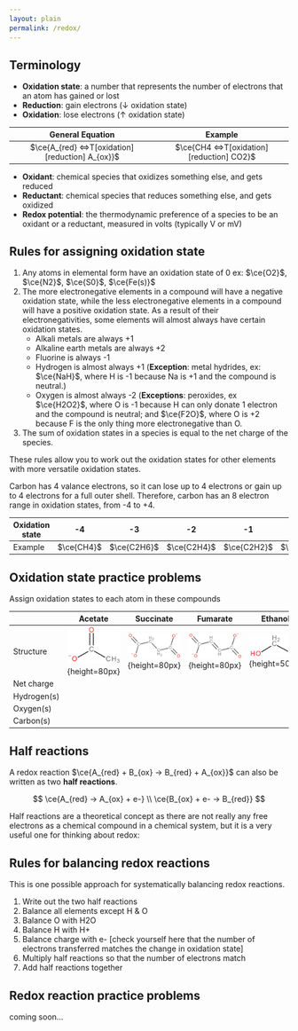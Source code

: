 ```yaml
---
layout: plain
permalink: /redox/
---
```


## Terminology

 - **Oxidation state**: a number that represents the number of electrons that an atom has gained or lost
 - **Reduction**: gain electrons (↓ oxidation state)
 - **Oxidation**: lose electrons (↑ oxidation state)


|                       General Equation                        |                        Example                         |
|:-------------------------------------------------------------:|:------------------------------------------------------:|
| $\ce{A_{red} <=>T[oxidation][reduction] A_{ox}}$ | $\ce{CH4 <=>T[oxidation][reduction] CO2}$ |

 - **Oxidant**: chemical species that oxidizes something else, and gets reduced
 - **Reductant**: chemical species that reduces something else, and gets oxidized
 - **Redox potential**: the thermodynamic preference of a species to be an oxidant or a reductant, measured in volts (typically V or mV)

## Rules for assigning oxidation state

1. Any atoms in elemental form have an oxidation state of 0 ex: $\ce{O2}$, $\ce{N2}$, $\ce{S0}$, $\ce{Fe(s)}$
2. The more electronegative elements in a compound will have a negative oxidation state, while the less electronegative elements in a compound will have a positive oxidation state. As a result of their electronegativities, some elements will almost always have certain oxidation states.
   - Alkali metals are always +1
   - Alkaline earth metals are always +2
   - Fluorine is always -1
   - Hydrogen is almost always +1 (**Exception**: metal hydrides, ex: $\ce{NaH}$, where H is -1 because Na is +1 and the compound is neutral.)
   - Oxygen is almost always -2 (**Exceptions**: peroxides, ex $\ce{H2O2}$, where O is -1 because H can only donate 1 electron and the compound is neutral; and $\ce{F2O}$, where O is +2 because F is the only thing more electronegative than O.
3. The sum of oxidation states in a species is equal to the net charge of the species.

These rules allow you to work out the oxidation states for other elements with more versatile oxidation states.

Carbon has 4 valance electrons, so it can lose up to 4 electrons or gain up to 4 electrons for a full outer shell. Therefore, carbon has an 8 electron range in oxidation states, from -4 to +4.

| Oxidation state |     -4     |     -3      |     -2      |     -1      |      0      |      +1       |     +2      |     +3      |     +4     |
|-----------------|:----------:|:-----------:|:-----------:|:-----------:|:-----------:|:-------------:|:-----------:|:-----------:|:----------:|
| Example         | $\ce{CH4}$ | $\ce{C2H6}$ | $\ce{C2H4}$ | $\ce{C2H2}$ | $\ce{CH2O}$ | $\ce{C2H2O2}$ | $\ce{CHO2}$ | $\ce{C2O4}$ | $\ce{CO2}$ |


## Oxidation state practice problems

Assign oxidation states to each atom in these compounds

|             |                **Acetate**                 |                **Succinate**                 |                **Fumarate**                 |                **Ethanol**                 |
|-------------|:------------------------------------------:|:--------------------------------------------:|:-------------------------------------------:|:------------------------------------------:|
| Structure   | ![](assets/redox_acetate.png){height=80px} | ![](assets/redox_succinate.png){height=80px} | ![](assets/redox_fumarate.png){height=80px} | ![](assets/redox_ethanol.png){height=50px} |
| Net charge  |                                            |                                              |                                             |                                            |
| Hydrogen(s) |                                            |                                              |                                             |                                            |
| Oxygen(s)   |                                            |                                              |                                             |                                            |
| Carbon(s)   |                                            |                                              |                                             |                                            |


## Half reactions

A redox reaction $\ce{A_{red} + B_{ox} -> B_{red} + A_{ox}}$ can also be written as two **half reactions**.

$$
\ce{A_{red} -> A_{ox} + e-} \\
\ce{B_{ox} + e- -> B_{red}}
$$

Half reactions are a theoretical concept as there are not really any free electrons as a chemical compound in a chemical system, but it is a very useful one for thinking about redox:

## Rules for balancing redox reactions

This is one possible approach for systematically balancing redox reactions.

1. Write out the two half reactions
2. Balance all elements except H & O
3. Balance O with H2O
4. Balance H with H+
5. Balance charge with e- [check yourself here that the number of electrons transferred matches the change in oxidation state]
6. Multiply half reactions so that the number of electrons match
7. Add half reactions together

## Redox reaction practice problems

coming soon...
